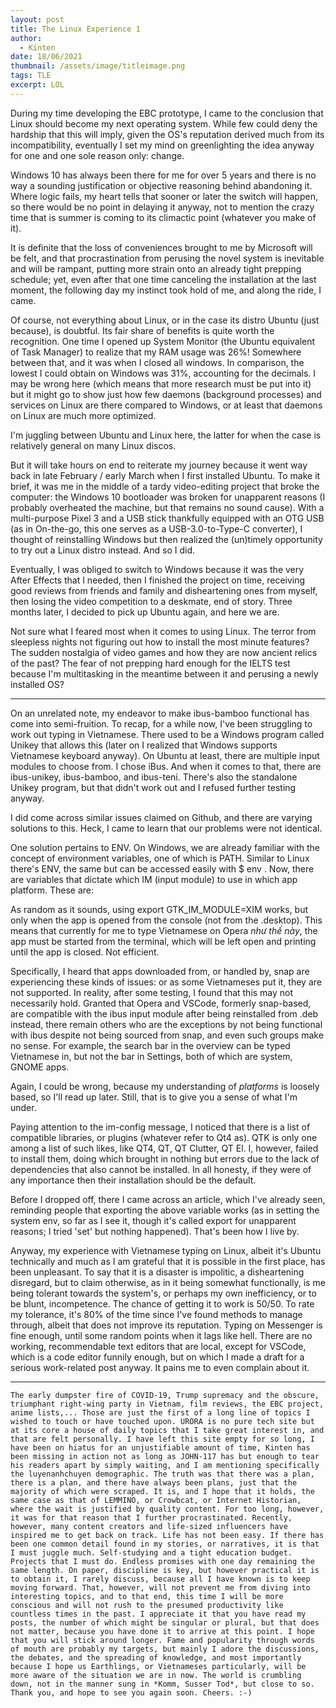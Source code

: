 ```yaml
---
layout: post
title: The Linux Experience 1
author:
  - Kinten
date: 18/06/2021
thumbnail: /assets/image/titleimage.png
tags: TLE
excerpt: LOL
---
```

During my time developing the EBC prototype, I came to the conclusion that Linux should become my next operating system. While few could deny the hardship that this will imply, given the OS's reputation derived much from its incompatibility, eventually I set my mind on greenlighting the idea anyway for one and one sole reason only: change. 

Windows 10 has always been there for me for over 5 years and there is no way a sounding justification or objective reasoning behind abandoning it. Where logic fails, my heart tells that sooner or later the switch will happen, so there would be no point in delaying it anyway, not to mention the crazy time that is summer is coming to its climactic point (whatever you make of it). 

It is definite that the loss of conveniences brought to me by Microsoft will be felt, and that procrastination from perusing the novel system is inevitable and will be rampant, putting more strain onto an already tight prepping schedule; yet, even after that one time canceling the installation at the last moment, the following day my instinct took hold of me, and along the ride, I came. 

Of course, not everything about Linux, or in the case its distro Ubuntu (just because), is doubtful. Its fair share of benefits is quite worth the recognition. One time I opened up System Monitor (the Ubuntu equivalent of Task Manager) to realize that my RAM usage was 26%! Somewhere between that, and it was when I closed all windows. In comparison, the lowest I could obtain on Windows was 31%, accounting for the decimals. I may be wrong here (which means that more research must be put into it) but it might go to show just how few daemons (background processes) and services on Linux are there compared to Windows, or at least that daemons on Linux are much more optimized. 

I'm juggling between Ubuntu and Linux here, the latter for when the case is relatively general on many Linux discos. 

But it will take hours on end to reiterate my journey because it went way back in late February / early March when I first installed Ubuntu. To make it brief, it was me in the middle of a tardy video-editing project that broke the computer: the Windows 10 bootloader was broken for unapparent reasons (I probably overheated the machine, but that remains no sound cause). With a multi-purpose Pixel 3 and a USB stick thankfully equipped with an OTG USB (as in On-the-go, this one serves as a USB-3.0-to-Type-C converter), I thought of reinstalling Windows but then realized the (un)timely opportunity to try out a Linux distro instead. And so I did. 

Eventually, I was obliged to switch to Windows because it was the very After Effects that I needed, then I finished the project on time, receiving good reviews from friends and family and disheartening ones from myself, then losing the video competition to a deskmate, end of story. Three months later, I decided to pick up Ubuntu again, and here we are. 

Not sure what I feared most when it comes to using Linux. The terror from sleepless nights not figuring out how to install the most minute features? The sudden nostalgia of video games and how they are now ancient relics of the past? The fear of not prepping hard enough for the IELTS test because I'm multitasking in the meantime between it and perusing a newly installed OS?

- - -

On an unrelated note, my endeavor to make ibus-bamboo functional has come into semi-fruition. To recap, for a while now, I've been struggling to work out typing in Vietnamese. There used to be a Windows program called Unikey that allows this (later on I realized that Windows supports Vietnamese keyboard anyway). On Ubuntu at least, there are multiple input modules to choose from. I chose iBus. And when it comes to that, there are ibus-unikey, ibus-bamboo, and ibus-teni. There's also the standalone Unikey program, but that didn't work out and I refused further testing anyway. 

I did come across similar issues claimed on Github, and there are varying solutions to this. Heck, I came to learn that our problems were not identical.

One solution pertains to ENV. On Windows, we are already familiar with the concept of environment variables, one of which is PATH. Similar to Linux there's ENV, the same but can be accessed easily with $ env . Now, there are variables that dictate which IM (input module) to use in which app platform. These are: 

As random as it sounds, using export GTK_IM_MODULE=XIM works, but only when the app is opened from the console (not from the .desktop). This means that currently for me to type Vietnamese on Opera *như thế này*, the app must be started from the terminal, which will be left open and printing until the app is closed. Not efficient.  

Specifically, I heard that apps downloaded from, or handled by, snap are experiencing these kinds of issues: or as some Vietnameses put it, they are not supported. In reality, after some testing, I found that this may not necessarily hold. Granted that Opera and VSCode, formerly snap-based, are compatible with the ibus input module after being reinstalled from .deb instead, there remain others who are the exceptions by not being functional with ibus despite not being sourced from snap, and even such groups make no sense. For example, the search bar in the overview can be typed Vietnamese in, but not the bar in Settings, both of which are system, GNOME apps. 

Again, I could be wrong, because my understanding of *platforms* is loosely based, so I'll read up later. Still, that is to give you a sense of what I'm under. 

Paying attention to the im-config message, I noticed that there is a list of compatible libraries, or plugins (whatever refer to Qt4 as). QTK is only one among a list of such likes, like QT4, QT, QT Clutter, QT El. I, however, failed to install them, doing which brought in nothing but errors due to the lack of dependencies that also cannot be installed. In all honesty, if they were of any importance then their installation should be the default. 

Before I dropped off, there I came across an article, which I've already seen, reminding people that exporting the above variable works (as in setting the system env, so far as I see it, though it's called export for unapparent reasons; I tried 'set' but nothing happened). That's been how I live by.

Anyway, my experience with Vietnamese typing on Linux, albeit it's Ubuntu technically and much as I am grateful that it is possible in the first place, has been unpleasant. To say that it is a disaster is impolitic, a disheartening disregard, but to claim otherwise, as in it being somewhat functionally, is me being tolerant towards the system's, or perhaps my own inefficiency, or to be blunt, incompetence. The chance of getting it to work is 50/50. To rate my tolerance, it's 80% of the time since I've found methods to manage through, albeit that does not improve its reputation. Typing on Messenger is fine enough, until some random points when it lags like hell. There are no working, recommendable text editors that are local, except for VSCode, which is a code editor funnily enough, but on which I made a draft for a serious work-related post anyway. It pains me to even complain about it.

- - -

`The early dumpster fire of COVID-19, Trump supremacy and the obscure, triumphant right-wing party in Vietnam, film reviews, the EBC project, anime lists,... Those are just the first of a long line of topics I wished to touch or have touched upon. URORA is no pure tech site but at its core a house of daily topics that I take great interest in, and that are felt personally. I have left this site empty for so long, I have been on hiatus for an unjustifiable amount of time, Kinten has been missing in action not as long as JOHN-117 has but enough to tear his readers apart by simply waiting, and I am mentioning specifically the luyenanhchuyen demographic. The truth was that there was a plan, there is a plan, and there have always been plans, just that the majority of which were scraped. It is, and I hope that it holds, the same case as that of LEMMINO, or Crowbcat, or Internet Historian, where the wait is justified by quality content. For too long, however, it was for that reason that I further procrastinated. Recently, however, many content creators and life-sized influencers have inspired me to get back on track. Life has not been easy. If there has been one common detail found in my stories, or narratives, it is that I must juggle much. Self-studying and a tight education budget. Projects that I must do. Endless promises with one day remaining the same length. On paper, discipline is key, but however practical it is to obtain it, I rarely discuss, because all I have known is to keep moving forward. That, however, will not prevent me from diving into interesting topics, and to that end, this time I will be more conscious and will not rush to the presumed productivity like countless times in the past. I appreciate it that you have read my posts, the number of which might be singular or plural, but that does not matter, because you have done it to arrive at this point. I hope that you will stick around longer. Fame and popularity through words of mouth are probably my targets, but mainly I adore the discussions, the debates, and the spreading of knowledge, and most importantly because I hope us Earthlings, or Vietnameses particularly, will be more aware of the situation we are in now. The world is crumbling down, not in the manner sung in *Komm, Susser Tod*, but close to so. Thank you, and hope to see you again soon. Cheers. :-)`